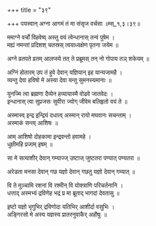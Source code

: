 +++
title = "३९"

+++
पयस्वान् अग्ना आगमं तं मा संसृज वर्चसा ॥म्स्_१,३।३९॥  
    
  
ममाग्ने वर्चो विहवेष्व् अस्तु वयं त्वेन्धानास् तन्वं पुषेम ।  
मह्यं नमन्तां प्रदिशश् चतस्रस् त्वयाध्यक्षेण पृतना जयेम ॥  
    
अग्ने व्रतपते व्रतम् आलप्स्ये तत् ते प्रब्रूमस् तन् नो गोपाय तञ् शकेयम् ॥  
    
अग्निं होतारम् उप तं हुवे देवान् यज्ञियान् इह यान्यजामहै ।  
व्यन्तु देवा हविषो मे अस्या देवा यन्तु सुमनस्यमानाः ॥  
    
युनज्मि त्वा ब्रह्मणा दैव्येन हव्यायास्मै वोढवे जातवेदः ।  
इन्धानास् त्वा सुप्रजसः सुवीरा ज्योग् जीवेम बलिहृतो वयं ते ॥  
    
अस्मास्व् इन्द्र इन्द्रियं दधात्व् अस्मान् रायो मघवानः सचन्ताम् ।  
अस्माकं सन्त्व् आशिषः ॥  
    
आम् आशिषो दोहकामा इन्द्रवन्तो हवामहे ।  
धुक्षीमहि प्रजाम् इषम् ॥  
    
सा मे सत्याशीर् देवान् गम्याज्ज् उष्टाज् जुष्टतरा पण्यात् पण्यतरा ॥  
    
  
अरेडता मनसा देवान् गछ यज्ञो देवान् गछतु यज्ञो देवान् गम्यात् ॥  
    
वि ते मुञ्चामि रशनां वि रश्मीन् वि योक्त्राणि परिचर्तनानि ।  
धत्ताद् अस्मभ्यं द्रविणेह भद्रं प्र मा ब्रूताद् भागदां देवतासु ॥  
    
इष्टो यज्ञो भृगुभिर् द्रविणोदा यतिभिर् आशीर्दा वसुभिः ।  
अङ्गिरसो मे अस्य यज्ञस्य प्रातरनुवाकैर् अहौषुः ॥  
    